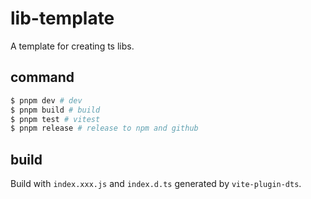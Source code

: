 # lib-template

A template for creating ts libs.

## command

```sh
$ pnpm dev # dev
$ pnpm build # build
$ pnpm test # vitest
$ pnpm release # release to npm and github
```

## build

Build with `index.xxx.js` and `index.d.ts` generated by `vite-plugin-dts`.
